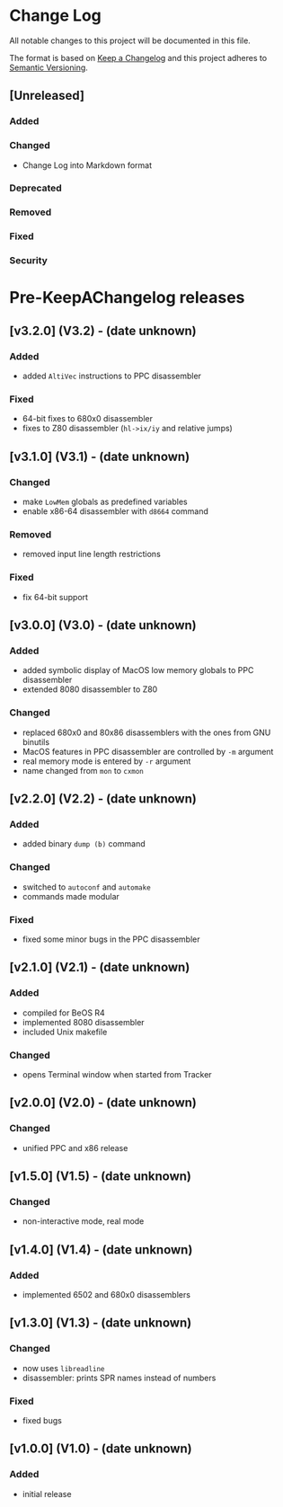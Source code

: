 # Change Log
All notable changes to this project will be documented in this file.

The format is based on [Keep a Changelog](http://keepachangelog.com/) and this project adheres to [Semantic Versioning](http://semver.org/).

## [Unreleased]
### Added

### Changed
- Change Log into Markdown format

### Deprecated

### Removed

### Fixed

### Security


# Pre-KeepAChangelog releases

## [v3.2.0] (V3.2) - (date unknown)
### Added
- added `AltiVec` instructions to PPC disassembler

### Fixed
- 64-bit fixes to 680x0 disassembler
- fixes to Z80 disassembler (`hl->ix/iy` and relative jumps)

## [v3.1.0] (V3.1) - (date unknown)
### Changed
- make `LowMem` globals as predefined variables
- enable x86-64 disassembler with `d8664` command

### Removed
- removed input line length restrictions

### Fixed
- fix 64-bit support

## [v3.0.0] (V3.0) - (date unknown)
### Added
- added symbolic display of MacOS low memory globals to PPC disassembler
- extended 8080 disassembler to Z80

### Changed
- replaced 680x0 and 80x86 disassemblers with the ones from GNU binutils
- MacOS features in PPC disassembler are controlled by `-m` argument
- real memory mode is entered by `-r` argument
- name changed from `mon` to `cxmon`

## [v2.2.0] (V2.2) - (date unknown)
### Added
- added binary `dump (b)` command

### Changed
- switched to `autoconf` and `automake`
- commands made modular

### Fixed
- fixed some minor bugs in the PPC disassembler

## [v2.1.0] (V2.1) - (date unknown)
### Added
- compiled for BeOS R4
- implemented 8080 disassembler
- included Unix makefile

### Changed
- opens Terminal window when started from Tracker

## [v2.0.0] (V2.0) - (date unknown)
### Changed
- unified PPC and x86 release

## [v1.5.0] (V1.5) - (date unknown)
### Changed
- non-interactive mode, real mode

## [v1.4.0] (V1.4) - (date unknown)
### Added
- implemented 6502 and 680x0 disassemblers

## [v1.3.0] (V1.3) - (date unknown)
### Changed
- now uses `libreadline`
- disassembler: prints SPR names instead of numbers

### Fixed
- fixed bugs

## [v1.0.0] (V1.0) - (date unknown)
### Added
- initial release
